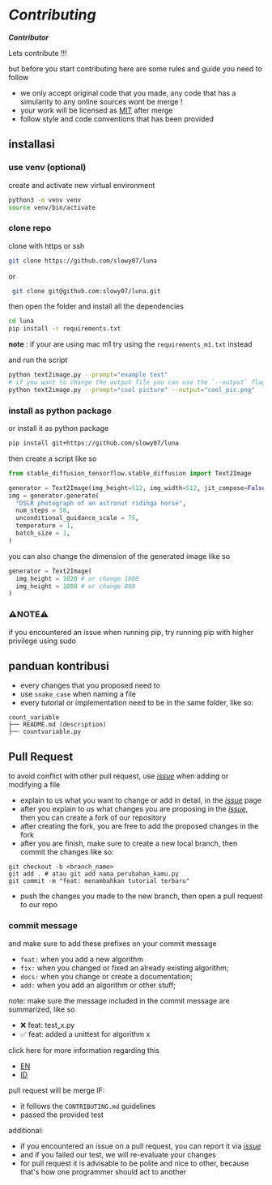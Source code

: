 # *Contributing*

***Contributor***

Lets contribute !!!

but before you start contributing here are some rules and guide you need to follow
* we only accept original code that you made, any code that has a simularity to any online sources wont be merge !
* your work will be licensed as [MIT](LICENSE) after merge
* follow style and code conventions that has been provided
<!-- * we only accept file with `*.py` extension -->

## installasi

### use venv (optional)
create and activate new virtual environment
```bash
python3 -m venv venv
source venv/bin/activate
```

### clone repo

clone with https or ssh
```bash
git clone https://github.com/slowy07/luna
```
or
```bash
 git clone git@github.com:slowy07/luna.git
```
then open the folder and install all the dependencies
```bash
cd luna
pip install -r requirements.txt
```
**note** : if your are using mac m1 try using the `requirements_m1.txt` instead

and run the script
```bash
python text2image.py --prompt="example text"
# if you want to change the output file you can use the `--output` flag, and add the new filename like so
python text2image.py --prompt="cool picture" --output="cool_pic.png"
```

### install as python package
or install it as python package
```bash
pip install git+https://github.com/slowy07/luna
```
then create a script like so
```py
from stable_diffusion_tensorflow.stable_diffusion import Text2Image

generator = Text2Image(img_height=512, img_width=512, jit_compose=False)
img = generator.generate(
  "DSLR photograph of an astronut ridinga horse",
  num_steps = 50,
  unconditional_guidance_scale = 75,
  temperature = 1,
  batch_size = 1,
)
```
you can also change the dimension of the generated image like so
```py
generator = Text2Image(
  img_height = 1020 # or change 1080
  img_height = 1080 # or change 800
)
```
### ⚠️NOTE⚠️
if you encountered an issue when running pip, try running pip with higher privilege using sudo

## panduan kontribusi
* every changes that you proposed need to
* use `snake_case` when naming a file
* every tutorial or implementation need to be in the same folder, like so:

```
count_variable
├── README.md (description)
├── countvariable.py
```

## Pull Request
to avoid conflict with other pull request, use [*issue*](https://github.com/slowy07/luna/issues) when adding or modifying a file

* explain to us what you want to change or add in detail, in the [*issue*](https://github.com/slowy07/luna/issues) page
* after you explain to us what changes you are proposing in the [*issue*](https://github.com/slowy07/luna/issues), then you can create a fork of our repository
* after creating the fork, you are free to add the proposed changes in the fork
* after you are finish, make sure to create a new local branch, then commit the changes like so: 
``` 
git checkout -b <branch_name>
git add . # atau git add nama_perubahan_kamu.py
git commit -m "feat: menambahkan tutorial terbaru"
```
* push the changes you made to the new branch, then open a pull request to our repo

### commit message
and make sure to add these prefixes on your commit message
* `feat:` when you add a new algorithm
* `fix:` when you changed or fixed an already existing algorithm;
* `docs:` when you change or create a documentation;
* `add:` when you add an algorithm or other stuff;

note: make sure the message included in the commit message are summarized, like so

- ❌ feat: test_x.py
- ✅ feat: added a unittest for algorithm x

click here for more information regarding this
- [EN](https://www.conventionalcommits.org/en/v1.0.0/)
- [ID](https://www.conventionalcommits.org/id/v1.0.0/)

pull request will be merge IF:
- it follows the `CONTRIBUTING.md` guidelines
- passed the provided test

additional:
- if you encountered an issue on a pull request, you can report it via [*issue*](https://github.com/slowy07/luna/issues)
- and if you failed our test, we will re-evaluate your changes
- for pull request it is advisable to be polite and nice to other, because that's how one programmer should act to another
